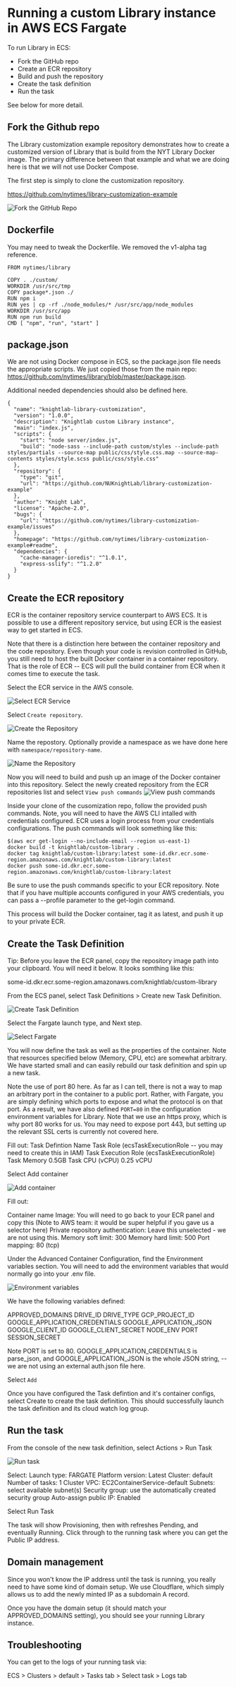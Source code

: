 # Running a custom Library instance in AWS ECS Fargate

To run Library in ECS:

 * Fork the GitHub repo
 * Create an ECR repository
 * Build and push the repository
 * Create the task definition
 * Run the task

See below for more detail.

## Fork the Github repo

The Library customization example repository demonstrates how to create a customized version of Library that is build from the NYT Library Docker image. The primary difference between that example and what we are doing here is that we will not use Docker Compose.

The first step is simply to clone the customization repository.

https://github.com/nytimes/library-customization-example

![Fork the GitHub Repo](fork_repo.png)


## Dockerfile

You may need to tweak the Dockerfile. We removed the v1-alpha tag reference.

```
FROM nytimes/library

COPY . ./custom/
WORKDIR /usr/src/tmp
COPY package*.json ./
RUN npm i
RUN yes | cp -rf ./node_modules/* /usr/src/app/node_modules
WORKDIR /usr/src/app
RUN npm run build
CMD [ "npm", "run", "start" ]
```

## package.json

We are not using Docker compose in ECS, so the package.json file needs the appropriate scripts. We just copied those from the main repo: https://github.com/nytimes/library/blob/master/package.json.

Additional needed dependencies should also be defined here.

```
{
  "name": "knightlab-library-customization",
  "version": "1.0.0",
  "description": "Knightlab custom Library instance",
  "main": "index.js",
  "scripts": {
    "start": "node server/index.js",
    "build": "node-sass --include-path custom/styles --include-path styles/partials --source-map public/css/style.css.map --source-map-contents styles/style.scss public/css/style.css"
  },
  "repository": {
    "type": "git",
    "url": "https://github.com/NUKnightLab/library-customization-example"
  },
  "author": "Knight Lab",
  "license": "Apache-2.0",
  "bugs": {
    "url": "https://github.com/nytimes/library-customization-example/issues"
  },
  "homepage": "https://github.com/nytimes/library-customization-example#readme",
  "dependencies": {
    "cache-manager-ioredis": "^1.0.1",
    "express-sslify": "^1.2.0"
  }
}
```

## Create the ECR repository

ECR is the container repository service counterpart to AWS ECS. It is possible to use a different repository service, but using ECR is the easiest way to get started in ECS.

Note that there is a distinction here between the container repository and the code repository. Even though your code is revision controlled in GitHub, you still need to host the built Docker container in a container repository. That is the role of ECR -- ECS will pull the build container from ECR when it comes time to execute the task.

Select the ECR service in the AWS console.

![Select ECR Service](select_ecr.png)

Select `Create repository`.

![Create the Repository](create_repository.png)

Name the repostory. Optionally provide a namespace as we have done here with `namespace/repository-name`.

![Name the Repository](name_repository.png)

Now you will need to build and push up an image of the Docker container into this repository. Select the newly created repository from the ECR repositories list and select `View push commands`
![View push commands](view_push_commands.png)

Inside your clone of the cusomization repo, follow the provided push commands. Note, you will need to have the AWS CLI intalled with credentials configured. ECR uses a login process from your credentials configurations. The push commands will look something like this:

```
$(aws ecr get-login --no-include-email --region us-east-1)
docker build -t knightlab/custom-library .
docker tag knightlab/custom-library:latest some-id.dkr.ecr.some-region.amazonaws.com/knightlab/custom-library:latest
docker push some-id.dkr.ecr.some-region.amazonaws.com/knightlab/custom-library:latest
```

Be sure to use the push commands specific to your ECR repository. Note that if you have multiple accounts configured in your AWS credentials, you can pass a --profile parameter to the get-login command.

This process will build the Docker container, tag it as latest, and push it up to your private ECR.

## Create the Task Definition

Tip: Before you leave the ECR panel, copy the repository image path into your clipboard. You will need it below. It looks somthing like this:

some-id.dkr.ecr.some-region.amazonaws.com/knightlab/custom-library

From the ECS panel, select Task Definitions > Create new Task Definition.

![Create Task Definition](create_task_defintion.png)

Select the Fargate launch type, and Next step.

![Select Fargate](select_fargate.png)

You will now define the task as well as the properties of the container. Note that resources specified below (Memory, CPU, etc) are somewhat arbitrary. We have started small and can easily rebuild our task definition and spin up a new task.

Note the use of port 80 here. As far as I can tell, there is not a way to map an arbitrary port in the container to a public port. Rather, with Fargate, you are simply defining which ports to expose and what the protocol is on that port. As a result, we have also defined `PORT=80` in the configuration environment variables for Library. Note that we use an https proxy, which is why port 80 works for us. You may need to expose port 443, but setting up the relevant SSL certs is currently not covered here.

Fill out:
Task Defintion Name
Task Role (ecsTaskExecutionRole -- you may need to create this in IAM)
Task Execution Role (ecsTaskExecutionRole)
Task Memory 0.5GB
Task CPU (vCPU) 0.25 vCPU

Select Add container

![Add container](add_container.png)

Fill out:

Container name
Image: You will need to go back to your ECR panel and copy this (Note to AWS team: it would be super helpful if you gave us a selector here)
Private repository authentication: Leave this unselected - we are not using this.
Memory soft limit: 300
Memory hard limit: 500
Port mapping: 80 (tcp)

Under the Advanced Container Configuration, find the Environment variables section. You will need to add the environment variables that would normally go into your .env file.

![Environment variables](environment_variables.png)

We have the following variables defined:

APPROVED_DOMAINS
DRIVE_ID
DRIVE_TYPE
GCP_PROJECT_ID
GOOGLE_APPLICATION_CREDENTIALS
GOOGLE_APPLICATION_JSON
GOOGLE_CLIENT_ID
GOOGLE_CLIENT_SECRET
NODE_ENV
PORT
SESSION_SECRET

Note PORT is set to 80. GOOGLE_APPLICATION_CREDENTIALS is parse_json, and GOOGLE_APPLICATION_JSON is the whole JSON string, -- we are not using an external auth.json file here.

Select `Add`

Once you have configured the Task defintion and it's container configs, select Create to create the task definition. This should successfully launch the task definition and its cloud watch log group.

## Run the task

From the console of the new task definition, select Actions > Run Task

![Run task](run_task.png)

Select:
Launch type: FARGATE
Platform version: Latest
Cluster: default
Number of tasks: 1
Cluster VPC: EC2ContainerService-default
Subnets: select available subnet(s)
Security group: use the automatically created security group
Auto-assign public IP: Enabled

Select Run Task

The task will show Provisioning, then with refreshes Pending, and eventually Running. Click through to the running task where you can get the Public IP address.

## Domain management

Since you won't know the IP address until the task is running, you really need to have some kind of domain setup. We use Cloudflare, which simply allows us to add the newly minted IP as a subdomain A record.

Once you have the domain setup (it should match your APPROVED_DOMAINS setting), you should see your running Library instance.

## Troubleshooting

You can get to the logs of your running task via:

ECS > Clusters > default > Tasks tab > Select task > Logs tab

